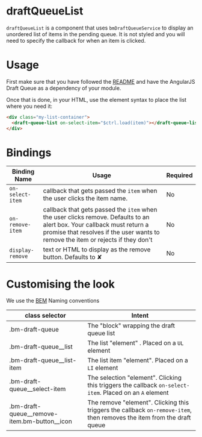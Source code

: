 # draftQueueList

`draftQueueList` is a component that uses `bmDraftQueueService` to display an unordered list of items in the pending queue. It is not styled and you will need to specify the callback for when an item is clicked.

# Usage

First make sure that you have followed the [README](../README.md) and have the AngularJS Draft Queue as a dependency of your module.

Once that is done, in your HTML, use the element syntax to place the list where you need it:

```html
<div class="my-list-container">
  <draft-queue-list on-select-item="$ctrl.load(item)"></draft-queue-list>
</div>
```

# Bindings

| Binding Name | Usage | Required |
|--------------|-------|----------|
|`on-select-item`| callback that gets passed the `item` when the user clicks the item name. | No |
|`on-remove-item` | callback that gets passed the `item` when the user clicks remove. Defaults to an alert box. Your callback must return a promise that resolves if the user wants to remove the item or rejects if they don't | No |
|`display-remove` | text or HTML to display as the remove button. Defaults to &#x2718; | No |

# Customising the look

We use the [BEM](http://getbem.com/) Naming conventions

| class selector | Intent |
|----------------|--------|
|.bm-draft-queue | The "block" wrapping the draft queue list |
|.bm-draft-queue__list | The list "element" . Placed on a `UL` element |
|.bm-draft-queue__list-item | The list item "element". Placed on a `LI` element |
|.bm-draft-queue__select-item | The selection "element". Clicking this triggers the callback `on-select-item`. Placed on an `A` element |
|.bm-draft-queue__remove-item.bm-button__icon | The remove "element". Clicking this triggers the callback `on-remove-item`, then removes the item from the draft queue |
